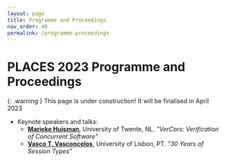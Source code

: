 ```yaml
---
layout: page
title: Programme and Proceedings
nav_order: 40
permalink: /programme-proceedings
---
```


# PLACES 2023 Programme and Proceedings

{: .warning }
This page is under construction!  It will be finalised in April 2023

* Keynote speakers and talks:
  - **[Marieke Huisman](https://wwwhome.ewi.utwente.nl/~marieke)**, University of Twente, NL.
    _"VerCors: Verification of Concurrent Software"_
  - **[Vasco T. Vasconcelos](https://www.di.fc.ul.pt/~vv)**, University of Lisbon, PT.
    _"30 Years of Session Types"_
